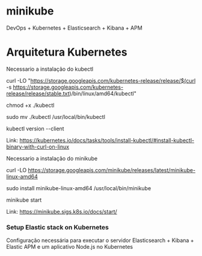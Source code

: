 # minikube
DevOps + Kubernetes + Elasticsearch + Kibana + APM


# Arquitetura Kubernetes 

Necessario a instalação do kubectl 

curl -LO "https://storage.googleapis.com/kubernetes-release/release/$(curl -s https://storage.googleapis.com/kubernetes-release/release/stable.txt)/bin/linux/amd64/kubectl"

chmod +x ./kubectl

sudo mv ./kubectl /usr/local/bin/kubectl

kubectl version --client

Link: https://kubernetes.io/docs/tasks/tools/install-kubectl/#install-kubectl-binary-with-curl-on-linux


Necessario a instalação do minikube

curl -LO https://storage.googleapis.com/minikube/releases/latest/minikube-linux-amd64

 sudo install minikube-linux-amd64 /usr/local/bin/minikube
 
 minikube start
 
 Link: https://minikube.sigs.k8s.io/docs/start/

### Setup Elastic stack on Kubernetes

Configuração necessária para executar o servidor Elasticsearch + Kibana + Elastic APM e um aplicativo Node.js no Kubernetes
